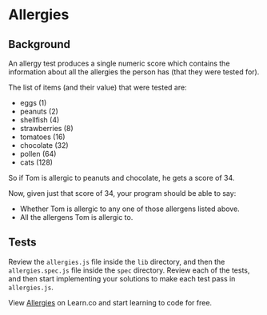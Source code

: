 

# Allergies

## Background

An allergy test produces a single numeric score which contains the information about all the allergies the person has (that they were tested for).

The list of items (and their value) that were tested are:

* eggs (1)
* peanuts (2)
* shellfish (4)
* strawberries (8)
* tomatoes (16)
* chocolate (32)
* pollen (64)
* cats (128)

So if Tom is allergic to peanuts and chocolate, he gets a score of 34.

Now, given just that score of 34, your program should be able to say:

- Whether Tom is allergic to any one of those allergens listed above.
- All the allergens Tom is allergic to.

## Tests

Review the `allergies.js` file inside the `lib` directory, and then the `allergies.spec.js` file inside the `spec` directory. Review each of the tests, and then start implementing your solutions to make each test pass in `allergies.js`.

<p data-visibility='hidden'>View <a href='https://learn.co/lessons/allergies.js' title='Allergies'>Allergies</a> on Learn.co and start learning to code for free.</p>
